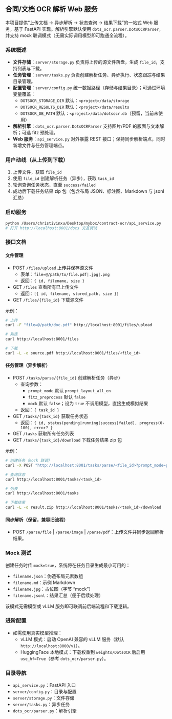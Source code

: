 ## 合同/文档 OCR 解析 Web 服务

本项目提供“上传文档 → 异步解析 → 状态查询 → 结果下载”的一站式 Web 服务，基于 FastAPI 实现。解析引擎默认使用 `dots_ocr.parser.DotsOCRParser`，并支持 mock 联调模式（无需实际调用模型即可跑通全流程）。

### 系统概述
- **文件存储**：`server/storage.py` 负责将上传的源文件落盘，生成 `file_id`，支持列表与下载。
- **任务管理**：`server/tasks.py` 负责创建解析任务、异步执行、状态跟踪与结果目录管理。
- **配置管理**：`server/config.py` 统一数据路径（存储与结果目录）；可通过环境变量覆盖：
  - `DOTSOCR_STORAGE_DIR` 默认：`<project>/data/storage`
  - `DOTSOCR_RESULTS_DIR` 默认：`<project>/data/results`
  - `DOTSOCR_DB_PATH` 默认：`<project>/data/dotsocr.db`（预留，当前未使用）
- **解析引擎**：`dots_ocr.parser.DotsOCRParser` 支持图片/PDF 的版面与文本解析；可选 fitz 预处理。
- **Web 服务**：`api_service.py` 对外暴露 REST 接口；保持同步解析端点，同时新增文件与任务管理端点。

### 用户动线（从上传到下载）
1. 上传文件，获取 `file_id`
2. 使用 `file_id` 创建解析任务（异步），获取 `task_id`
3. 轮询查询任务状态，直至 `success/failed`
4. 成功后下载任务结果 zip 包（包含布局 JSON、标注图、Markdown 与 jsonl 汇总）

### 启动服务
```bash
python /Users/christivinxu/Desktop/mybox/contract-ocr/api_service.py
# 打开 http://localhost:8001/docs 交互调试
```

### 接口文档

#### 文件管理
- POST `/files/upload` 上传并保存源文件
  - 表单：`file=@/path/to/file.pdf|.jpg|.png`
  - 返回：`{ id, filename, size }`
- GET `/files` 查看所有已上传文件
  - 返回：`[{ id, filename, stored_path, size }]`
- GET `/files/{file_id}` 下载源文件

示例：
```bash
# 上传
curl -F "file=@/path/doc.pdf" http://localhost:8001/files/upload

# 列表
curl http://localhost:8001/files

# 下载
curl -L -o source.pdf http://localhost:8001/files/<file_id>
```

#### 任务管理（异步解析）
- POST `/tasks/parse/{file_id}` 创建解析任务（异步）
  - 查询参数：
    - `prompt_mode` 默认 `prompt_layout_all_en`
    - `fitz_preprocess` 默认 `false`
    - `mock` 默认 `false`；设为 `true` 不调用模型，直接生成模拟结果
  - 返回：`{ task_id }`
- GET `/tasks/{task_id}` 获取任务状态
  - 返回：`{ id, status(pending|running|success|failed), progress(0-100), error? }`
- GET `/tasks` 获取所有任务列表
- GET `/tasks/{task_id}/download` 下载任务结果 zip 包

示例：
```bash
# 创建任务（mock 联调）
curl -X POST "http://localhost:8001/tasks/parse/<file_id>?prompt_mode=prompt_layout_all_en&mock=true"

# 查询状态
curl http://localhost:8001/tasks/<task_id>

# 列表
curl http://localhost:8001/tasks

# 下载结果
curl -L -o result.zip http://localhost:8001/tasks/<task_id>/download
```

#### 同步解析（保留，兼容旧流程）
- POST `/parse/file` | `/parse/image` | `/parse/pdf`：上传文件并同步返回解析结果。

### Mock 测试
创建任务时传 `mock=true`，系统将在任务目录生成最小可用的：
- `filename.json`：伪造布局元素数组
- `filename.md`：示例 Markdown
- `filename.jpg`：占位图（字节 “mock”）
- `filename.jsonl`：结果汇总（便于后续处理）

该模式无需模型或 vLLM 服务即可联调前后端流程和下载逻辑。

### 进阶配置
- 如需使用真实模型推理：
  - vLLM 模式：启动 OpenAI 兼容的 vLLM 服务（默认 `http://localhost:8000/v1`）。
  - HuggingFace 本地模式：下载权重到 `weights/DotsOCR` 后启用 `use_hf=True`（参考 `dots_ocr/parser.py`）。

### 目录导航
- `api_service.py`：FastAPI 入口
- `server/config.py`：目录与配置
- `server/storage.py`：文件存储
- `server/tasks.py`：异步任务
- `dots_ocr/parser.py`：解析引擎

